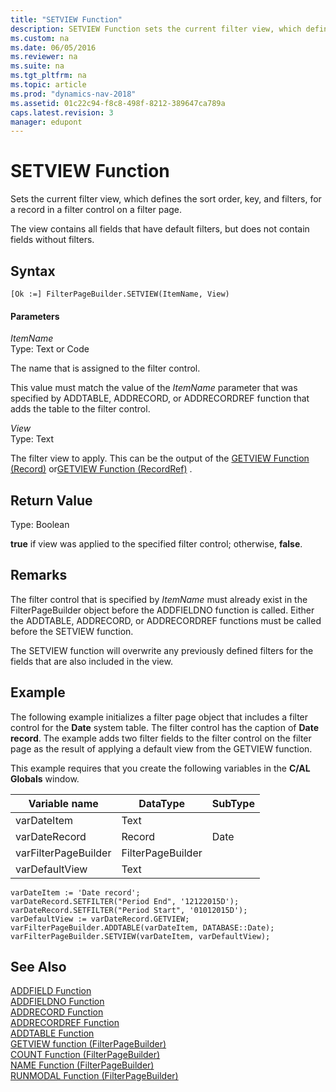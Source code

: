 ```yaml
---
title: "SETVIEW Function"
description: SETVIEW Function sets the current filter view, which defines the sort order, key, and filters, for a record in a filter control on a filter page.
ms.custom: na
ms.date: 06/05/2016
ms.reviewer: na
ms.suite: na
ms.tgt_pltfrm: na
ms.topic: article
ms.prod: "dynamics-nav-2018"
ms.assetid: 01c22c94-f8c8-498f-8212-389647ca789a
caps.latest.revision: 3
manager: edupont
---
```

# SETVIEW Function
Sets the current filter view, which defines the sort order, key, and filters, for a record in a filter control on a filter page.  
  
 The view contains all fields that have default filters, but does not contain fields without filters.  
  
## Syntax  
  
```  
[Ok :=] FilterPageBuilder.SETVIEW(ItemName, View)  
```  
  
#### Parameters  
 *ItemName*  
 Type: Text or Code  
  
 The name that is assigned to the filter control.  
  
 This value must match the value of the *ItemName* parameter that was specified by ADDTABLE, ADDRECORD, or ADDRECORDREF function that adds the table to the filter control.  
  
 *View*  
 Type: Text  
  
 The filter view to apply. This can be the output of the [GETVIEW Function \(Record\)](GETVIEW-Function--Record-.md) or[GETVIEW Function \(RecordRef\)](GETVIEW-Function--RecordRef-.md) .  
  
## Return Value  
 Type: Boolean  
  
 **true** if view was applied to the specified filter control; otherwise, **false**.  
  
## Remarks  
 The filter control that is specified by *ItemName* must already exist in the FilterPageBuilder object before the ADDFIELDNO function is called. Either the ADDTABLE, ADDRECORD, or ADDRECORDREF functions must be called before the SETVIEW function.  
  
 The SETVIEW function will overwrite any previously defined filters for the fields that are also included in the view.  
  
## Example  
 The following example initializes a filter page object that includes a filter control for the **Date** system table. The filter control has the caption of **Date record**. The example adds two filter fields to the filter control on the filter page as the result of applying a default view from the GETVIEW function.  
  
 This example requires that you create the following variables in the **C/AL Globals** window.  
  
|Variable name|DataType|SubType|  
|-------------------|--------------|-------------|  
|varDateItem|Text||  
|varDateRecord|Record|Date|  
|varFilterPageBuilder|FilterPageBuilder||  
|varDefaultView|Text||  
  
```  
varDateItem := 'Date record';  
varDateRecord.SETFILTER("Period End", '12122015D');  
varDateRecord.SETFILTER("Period Start", '01012015D');  
varDefaultView := varDateRecord.GETVIEW;  
varFilterPageBuilder.ADDTABLE(varDateItem, DATABASE::Date);  
varFilterPageBuilder.SETVIEW(varDateItem, varDefaultView);  
```  
  
## See Also  
 [ADDFIELD Function](ADDFIELD-Function.md)   
 [ADDFIELDNO Function](ADDFIELDNO-Function.md)   
 [ADDRECORD Function](ADDRECORD-Function.md)   
 [ADDRECORDREF Function](ADDRECORDREF-Function.md)   
 [ADDTABLE Function](ADDTABLE-Function.md)   
 [GETVIEW function \(FilterPageBuilder\)](GETVIEW-function--FilterPageBuilder-.md)   
 [COUNT Function \(FilterPageBuilder\)](COUNT-Function--FilterPageBuilder-.md)   
 [NAME Function \(FilterPageBuilder\)](NAME-Function--FilterPageBuilder-.md)   
 [RUNMODAL Function \(FilterPageBuilder\)](RUNMODAL-Function--FilterPageBuilder-.md)